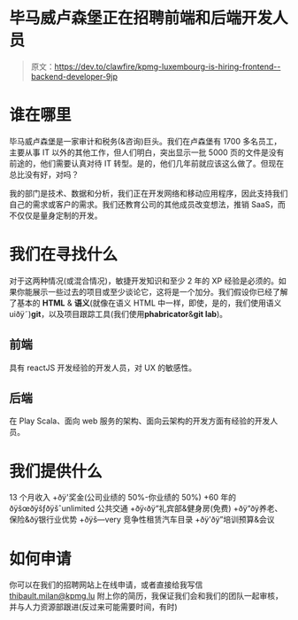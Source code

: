 # 毕马威卢森堡正在招聘前端和后端开发人员

> 原文：<https://dev.to/clawfire/kpmg-luxembourg-is-hiring-frontend--backend-developer-9jp>

# 谁在哪里

毕马威卢森堡是一家审计和税务(&咨询)巨头。我们在卢森堡有 1700 多名员工，主要从事 IT 以外的其他工作，但人们明白，突出显示一批 5000 页的文件是没有前途的，他们需要认真对待 IT 转型。是的，他们几年前就应该这么做了。但现在总比没有好，对吗？

我的部门是技术、数据和分析，我们正在开发网络和移动应用程序，因此支持我们自己的需求或客户的需求。我们还教育公司的其他成员改变想法，推销 SaaS，而不仅仅是量身定制的开发。

# 我们在寻找什么

对于这两种情况(或混合情况)，敏捷开发知识和至少 2 年的 XP 经验是必须的。如果你能展示一些过去的项目或至少谈论它，这将是一个加分。我们假设你已经了解了基本的 **HTML** & **语义**(就像在语义 HTML 中一样，即使，是的，我们使用语义 uiðÿ˜)**git**，以及项目跟踪工具(我们使用**phabricator**&**git lab**)。

## 前端

具有 reactJS 开发经验的开发人员，对 UX 的敏感性。

## 后端

在 Play Scala、面向 web 服务的架构、面向云架构的开发方面有经验的开发人员。

# 我们提供什么

13 个月收入
+ðÿ'奖金(公司业绩的 50%-你业绩的 50%)
+60 年的ðÿšœðÿšƒðÿšˆunlimited 公共交通
+ðÿ‹ðÿ“礼宾部&健身房(免费)
+ðÿ“ðÿ养老、保险&ðÿ银行业优势
+ðÿš—very 竞争性租赁汽车目录
+ðÿ'ðÿ”培训预算&会议

# 如何申请

你可以在我们的招聘网站上在线申请，或者直接给我写信 [thibault.milan@kpmg.lu](//mailto:thibault.milan@kpmg.lu?subject=My%20Resume) 附上你的简历，我保证我们会和我们的团队一起审核，并与人力资源部跟进(反过来可能需要时间，有时)